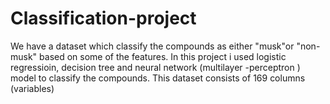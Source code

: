 # Classification-project
 We have a dataset which classify the compounds as either "musk"or "non-musk" based on some of the features. 
 In this project i used  logistic regressioin, decision tree and neural network (multilayer -perceptron ) model to classify the compounds.
 This dataset  consists of 169 columns (variables)
